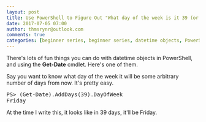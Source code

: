 ```yaml
---
layout: post
title: Use PowerShell to Figure Out "What day of the week is it 39 (or some other number) days from now?"
date: 2017-07-05 07:00
author: thmsrynr@outlook.com
comments: true
categories: [beginner series, beginner series, datetime objects, PowerShell, powershell, Uncategorized]
---
```

There's lots of fun things you can do with datetime objects in PowerShell, and using the <strong>Get-Date</strong> cmdlet. Here's one of them.

<!--more-->

Say you want to know what day of the week it will be some arbitrary number of days from now. It's pretty easy.

<pre class="lang:ps decode:true ">PS&gt; (Get-Date).AddDays(39).DayOfWeek
Friday</pre>

At the time I write this, it looks like in 39 days, it'll be Friday.
